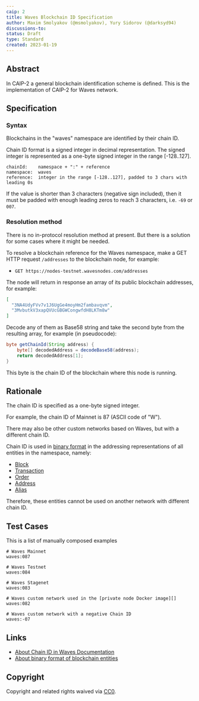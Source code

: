 ```yaml
---
caip: 2
title: Waves Blockchain ID Specification
author: Maxim Smolyakov (@msmolyakov), Yury Sidorov (@darksyd94)
discussions-to: 
status: Draft
type: Standard
created: 2023-01-19
---
```


## Abstract

In CAIP-2 a general blockchain identification scheme is defined. This is the
implementation of CAIP-2 for Waves network.

## Specification

### Syntax

Blockchains in the "waves" namespace are identified by their chain ID.

Chain ID format is a signed integer in decimal representation. The signed
integer is represented as a one-byte signed integer in the range [-128..127].

```
chainId:    namespace + ":" + reference
namespace:  waves
reference:  integer in the range [-128..127], padded to 3 chars with leading 0s
```

If the value is shorter than 3 characters (negative sign included), then it must
be padded with enough leading zeros to reach 3 characters, i.e. `-69` or `007`.

### Resolution method

There is no in-protocol resolution method at present. But there is a solution
for some cases where it might be needed.

To resolve a blockchain reference for the Waves namespace, make a GET HTTP
request `/addresses` to the blockchain node, for example:
- ```GET https://nodes-testnet.wavesnodes.com/addresses```

The node will return in response an array of its public blockchain
addresses, for example:

```json
[
  "3NA4UdyFVv7v1J6UgGe4moyHm2fambavqvm",
  "3MvbutkV3xapQVUcGBGWCongwfdH8LKTm8w"
]
```

Decode any of them as Base58 string and take the second byte from the resulting
array, for example (in pseudocode):

```java
byte getChainId(String address) {
    byte[] decodedAddress = decodeBase58(address);
    return decodedAddress[1];
}
```

This byte is the chain ID of the blockchain where this node is running.

## Rationale

The chain ID is specified as a one-byte signed integer.

For example, the chain ID of Mainnet is 87 (ASCII code of "W").

There may also be other custom networks based on Waves, but with a different
chain ID.

Chain ID is used in [binary
format](https://docs.waves.tech/en/blockchain/binary-format/) in the addressing
representations of all entities in the namespace, namely:
- [Block][]
- [Transaction][]
- [Order][]
- [Address][]
- [Alias][]

Therefore, these entities cannot be used on another network with different chain ID.

## Test Cases

This is a list of manually composed examples

```
# Waves Mainnet
waves:087

# Waves Testnet
waves:084

# Waves Stagenet
waves:083

# Waves custom network used in the [private node Docker image][]
waves:082

# Waves custom network with a negative Chain ID
waves:-07
```

## Links

- [About Chain ID in Waves Documentation](https://docs.waves.tech/en/blockchain/blockchain-network/#chain-id)
- [About binary format of blockchain entities](https://docs.waves.tech/en/blockchain/binary-format/)

[Block]: https://docs.waves.tech/en/blockchain/binary-format/block-binary-format
[Transaction]: https://docs.waves.tech/en/blockchain/binary-format/transaction-binary-format/
[Order]: https://docs.waves.tech/en/blockchain/binary-format/order-binary-format
[Address]: https://docs.waves.tech/en/blockchain/binary-format/address-binary-format
[Alias]: https://docs.waves.tech/en/blockchain/binary-format/alias-binary-format
[private node Docker image]: https://hub.docker.com/r/wavesplatform/waves-private-node

## Copyright

Copyright and related rights waived via [CC0](../LICENSE).